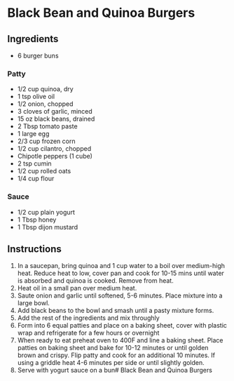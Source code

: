# Black Bean and Quinoa Burgers

## Ingredients

- 6 burger buns

### Patty

- 1/2 cup quinoa, dry
- 1 tsp olive oil
- 1/2 onion, chopped
- 3 cloves of garlic, minced
- 15 oz black beans, drained
- 2 Tbsp tomato paste
- 1 large egg
- 2/3 cup frozen corn
- 1/2 cup cilantro, chopped
- Chipotle peppers (1 cube)
- 2 tsp cumin
- 1/2 cup rolled oats
- 1/4 cup flour

### Sauce

- 1/2 cup plain yogurt
- 1 Tbsp honey
- 1 Tbsp dijon mustard

## Instructions

1. In a saucepan, bring quinoa and 1 cup water to a boil over medium-high heat. Reduce heat to low, cover pan and cook for 10-15 mins until water is absorbed and quinoa is cooked. Remove from heat.
1. Heat oil in a small pan over medium heat.
1. Saute onion and garlic until softened, 5-6 minutes. Place mixture into a large bowl.
1. Add black beans to the bowl and smash until a pasty mixture forms.
1. Add the rest of the ingredients and mix throughly
1. Form into 6 equal patties and place on a baking sheet, cover with plastic wrap and refrigerate for a few hours or overnight
1. When ready to eat preheat oven to 400F and line a baking sheet. Place patties on baking sheet and bake for 10-12 minutes or until golden brown and crispy. Flip patty and cook for an additional 10 minutes. If using a griddle heat 4-6 minutes per side or until slightly golden.
1. Serve with yogurt sauce on a bun# Black Bean and Quinoa Burgers


